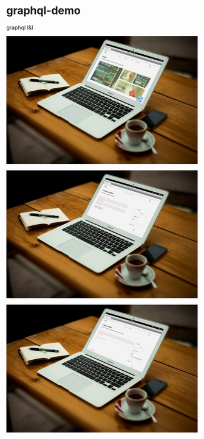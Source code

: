 # graphql-demo
graphql l&amp;l

![alt front screen](/screenshots/front.jpg)

![alt front screen](/screenshots/createauthor.jpg)

![alt front screen](/screenshots/createpost.jpg)

